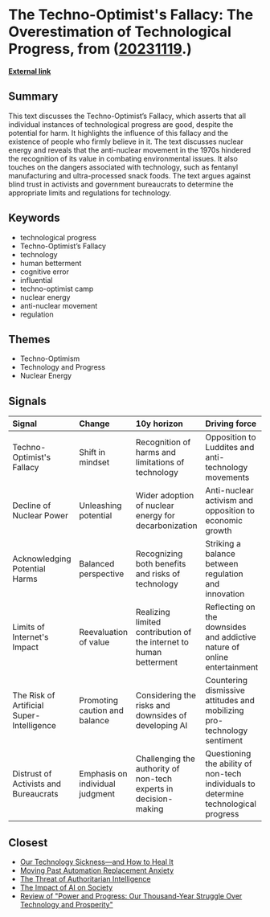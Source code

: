 # __The Techno-Optimist's Fallacy: The Overestimation of Technological Progress__, from ([20231119](https://kghosh.substack.com/p/20231119).)

__[External link](https://www.slowboring.com/p/the-techno-optimists-fallacy)__



## Summary

This text discusses the Techno-Optimist’s Fallacy, which asserts that all individual instances of technological progress are good, despite the potential for harm. It highlights the influence of this fallacy and the existence of people who firmly believe in it. The text discusses nuclear energy and reveals that the anti-nuclear movement in the 1970s hindered the recognition of its value in combating environmental issues. It also touches on the dangers associated with technology, such as fentanyl manufacturing and ultra-processed snack foods. The text argues against blind trust in activists and government bureaucrats to determine the appropriate limits and regulations for technology.

## Keywords

* technological progress
* Techno-Optimist’s Fallacy
* technology
* human betterment
* cognitive error
* influential
* techno-optimist camp
* nuclear energy
* anti-nuclear movement
* regulation

## Themes

* Techno-Optimism
* Technology and Progress
* Nuclear Energy

## Signals

| Signal                                    | Change                          | 10y horizon                                                        | Driving force                                                                       |
|:------------------------------------------|:--------------------------------|:-------------------------------------------------------------------|:------------------------------------------------------------------------------------|
| Techno-Optimist's Fallacy                 | Shift in mindset                | Recognition of harms and limitations of technology                 | Opposition to Luddites and anti-technology movements                                |
| Decline of Nuclear Power                  | Unleashing potential            | Wider adoption of nuclear energy for decarbonization               | Anti-nuclear activism and opposition to economic growth                             |
| Acknowledging Potential Harms             | Balanced perspective            | Recognizing both benefits and risks of technology                  | Striking a balance between regulation and innovation                                |
| Limits of Internet's Impact               | Reevaluation of value           | Realizing limited contribution of the internet to human betterment | Reflecting on the downsides and addictive nature of online entertainment            |
| The Risk of Artificial Super-Intelligence | Promoting caution and balance   | Considering the risks and downsides of developing AI               | Countering dismissive attitudes and mobilizing pro-technology sentiment             |
| Distrust of Activists and Bureaucrats     | Emphasis on individual judgment | Challenging the authority of non-tech experts in decision-making   | Questioning the ability of non-tech individuals to determine technological progress |

## Closest

* [Our Technology Sickness—and How to Heal It](c1bb890337ef382bfaa5720c9fd05134)
* [Moving Past Automation Replacement Anxiety](7e84b45a4f5f2bdecec14572bc5fe323)
* [The Threat of Authoritarian Intelligence](0ba4fa557cd2aae4760bd7a2abca844e)
* [The Impact of AI on Society](87709d0e31dee725ec1f54b7f4facbc4)
* [Review of "Power and Progress: Our Thousand-Year Struggle Over Technology and Prosperity"](997c962feb825d066ca4dc6e4742e8a9)